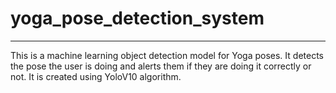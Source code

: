 # yoga_pose_detection_system
_____________________________________
This is a machine learning object detection model for Yoga poses. 
It detects the pose the user is doing and alerts them if they are doing it correctly or not.
It is created using YoloV10 algorithm.